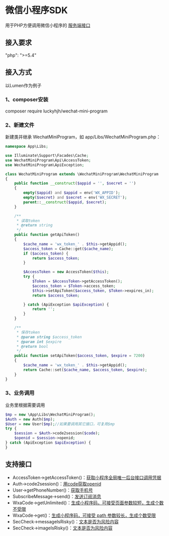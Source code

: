 # 微信小程序SDK

用于PHP方便调用微信小程序的 [服务端接口](https://developers.weixin.qq.com/miniprogram/dev/api-backend/)

## 接入要求

"php": ">=5.4"

## 接入方式

以Lumen作为例子

### 1、composer安装

composer require luckyhjh/wechat-mini-program

### 2、新建文件

新建类并继承 WechatMiniProgram，如 app/Libs/WechatMiniProgram.php：

```php
namespace App\Libs;

use Illuminate\Support\Facades\Cache;
use WechatMiniProgram\Api\AccessToken;
use WechatMiniProgram\ApiException;

class WechatMiniProgram extends \WechatMiniProgram\WechatMiniProgram
{
    public function __construct($appid = '', $secret = '')
    {
        empty($appid) and $appid = env('WX_APPID');
        empty($secret) and $secret = env('WX_SECRET');
        parent::__construct($appid, $secret);
    }

    /**
     * 读取token
     * @return string
     */
    public function getApiToken()
    {
        $cache_name = 'wx_token_' . $this->getAppid();
        $access_token = Cache::get($cache_name);
        if ($access_token) {
            return $access_token;
        }

        $AccessToken = new AccessToken($this);
        try {
            $Token = $AccessToken->getAccessToken();
            $access_token = $Token->access_token;
            $this->setApiToken($access_token, $Token->expires_in);
            return $access_token;

        } catch (ApiException $apiException) {
            return '';
        }
    }

    /**
     * 保存token
     * @param string $access_token
     * @param int $expire
     * @return bool
     */
    public function setApiToken($access_token, $expire = 7200)
    {
        $cache_name = 'wx_token_' . $this->getAppid();
        return Cache::set($cache_name, $access_token, $expire);
    }
}
```

### 3、业务调用

业务里根据需要调用

```php
$mp = new \App\Libs\WechatMiniProgram();
$Auth = new Auth($mp);
$User = new User($mp);//如果要调用其它接口，可复用$mp
try {
    $session = $Auth->code2session($code);
    $openid = $session->openid;
} catch (ApiException $apiException) {
}
```

## 支持接口

- AccessToken->getAccessToken()：[获取小程序全局唯一后台接口调用凭据](https://developers.weixin.qq.com/miniprogram/dev/api-backend/open-api/access-token/auth.getAccessToken.html)
- Auth->code2session()：[用code获取openid](https://developers.weixin.qq.com/miniprogram/dev/api-backend/open-api/login/auth.code2Session.html)
- User->getPhoneNumber()：[获取手机号](https://developers.weixin.qq.com/miniprogram/dev/framework/open-ability/getPhoneNumber.html)
- SubscribeMessage->send()：[发送订阅消息](https://developers.weixin.qq.com/miniprogram/dev/api-backend/open-api/subscribe-message/subscribeMessage.send.html)
- WxaCode->getUnlimited()：[生成小程序码，可接受页面参数较短，生成个数不受限](https://developers.weixin.qq.com/miniprogram/dev/api-backend/open-api/qr-code/wxacode.getUnlimited.html)
- WxaCode->get()：[生成小程序码，可接受 path 参数较长，生成个数受限](https://developers.weixin.qq.com/miniprogram/dev/api-backend/open-api/qr-code/wxacode.get.html)
- SecCheck->messageIsRisky()：[文本是否为风险内容](https://developers.weixin.qq.com/miniprogram/dev/api-backend/open-api/sec-check/security.msgSecCheck.html)
- SecCheck->imageIsRisky()：[文本是否为风险内容](https://developers.weixin.qq.com/miniprogram/dev/api-backend/open-api/sec-check/security.imgSecCheck.html)
